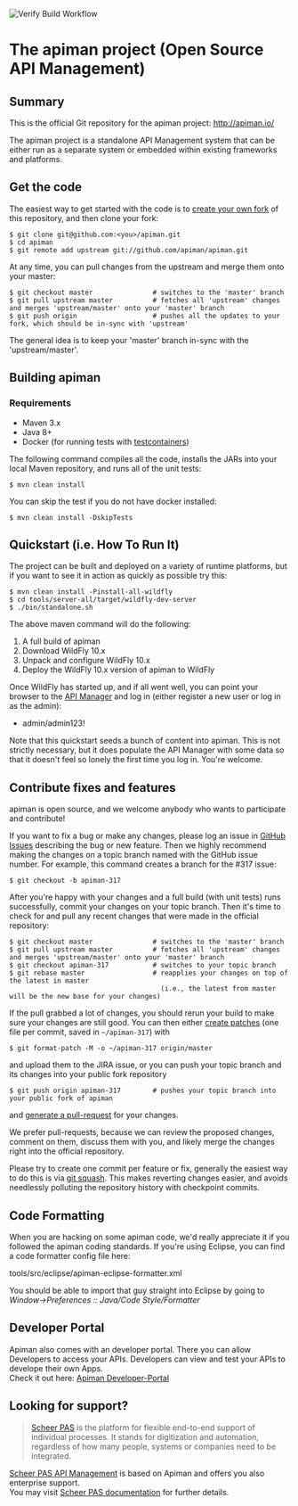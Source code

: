 ![Verify Build Workflow](https://github.com/Apiman/apiman/workflows/Verify%20Build%20Workflow/badge.svg)

# The apiman project (Open Source API Management)

## Summary


This is the official Git repository for the apiman project:  http://apiman.io/

The apiman project is a standalone API Management system that can be either run as a separate system or
embedded within existing frameworks and platforms.

## Get the code

The easiest way to get started with the code is to [create your own fork](http://help.github.com/forking/)
of this repository, and then clone your fork:

	$ git clone git@github.com:<you>/apiman.git
	$ cd apiman
	$ git remote add upstream git://github.com/apiman/apiman.git

At any time, you can pull changes from the upstream and merge them onto your master:

	$ git checkout master               # switches to the 'master' branch
	$ git pull upstream master          # fetches all 'upstream' changes and merges 'upstream/master' onto your 'master' branch
	$ git push origin                   # pushes all the updates to your fork, which should be in-sync with 'upstream'

The general idea is to keep your 'master' branch in-sync with the 'upstream/master'.

## Building apiman

### Requirements
- Maven 3.x
- Java 8+
- Docker (for running tests with [testcontainers](https://www.testcontainers.org/supported_docker_environment/))

The following command compiles all the code, installs the JARs into your local Maven repository, and runs all of the unit tests:

	$ mvn clean install
	
You can skip the test if you do not have docker installed:

	$ mvn clean install	-DskipTests

## Quickstart (i.e. How To Run It)

The project can be built and deployed on a variety of runtime platforms, but if you want to see it in
action as quickly as possible try this:

    $ mvn clean install -Pinstall-all-wildfly
    $ cd tools/server-all/target/wildfly-dev-server
    $ ./bin/standalone.sh

The above maven command will do the following:

1. A full build of apiman
2. Download WildFly 10.x
3. Unpack and configure WildFly 10.x
4. Deploy the WildFly 10.x version of apiman to WildFly

Once WildFly has started up, and if all went well, you can point your browser to the
[API Manager](http://localhost:8080/apimanui/) and log in (either register a new user
or log in as the admin):

* admin/admin123!

Note that this quickstart seeds a bunch of content into apiman. This is not strictly necessary, but it
does populate the API Manager with some data so that it doesn't feel so lonely the first time you log in.
You're welcome.

## Contribute fixes and features

apiman is open source, and we welcome anybody who wants to participate and contribute!

If you want to fix a bug or make any changes, please log an issue in [GitHub Issues](https://github.com/apiman/apiman/issues) describing the bug
or new feature. Then we highly recommend making the changes on a topic branch named with the GitHub issue number. For example, this command creates
a branch for the #317 issue:

	$ git checkout -b apiman-317

After you're happy with your changes and a full build (with unit tests) runs successfully, commit your
changes on your topic branch. Then it's time to check for and pull any recent changes that were made in
the official repository:

	$ git checkout master               # switches to the 'master' branch
	$ git pull upstream master          # fetches all 'upstream' changes and merges 'upstream/master' onto your 'master' branch
	$ git checkout apiman-317           # switches to your topic branch
	$ git rebase master                 # reapplies your changes on top of the latest in master
	                                      (i.e., the latest from master will be the new base for your changes)

If the pull grabbed a lot of changes, you should rerun your build to make sure your changes are still good.
You can then either [create patches](http://progit.org/book/ch5-2.html) (one file per commit, saved in `~/apiman-317`) with

	$ git format-patch -M -o ~/apiman-317 origin/master

and upload them to the JIRA issue, or you can push your topic branch and its changes into your public fork repository

	$ git push origin apiman-317        # pushes your topic branch into your public fork of apiman

and [generate a pull-request](http://help.github.com/pull-requests/) for your changes.

We prefer pull-requests, because we can review the proposed changes, comment on them,
discuss them with you, and likely merge the changes right into the official repository.

Please try to create one commit per feature or fix, generally the easiest way to do this is via [git squash](https://git-scm.com/book/en/v2/Git-Tools-Rewriting-History#Squashing-Commits).
This makes reverting changes easier, and avoids needlessly polluting the repository history with checkpoint commits.

## Code Formatting

When you are hacking on some apiman code, we'd really appreciate it if you followed the
apiman coding standards.  If you're using Eclipse, you can find a code formatter config
file here:

tools/src/eclipse/apiman-eclipse-formatter.xml

You should be able to import that guy straight into Eclipse by going to
*Window->Preferences :: Java/Code Style/Formatter*

## Developer Portal

Apiman also comes with an developer portal. There you can allow Developers to access your APIs. Developers can view and test your APIs to develope their own Apps.\
Check it out here: [Apiman Developer-Portal](https://github.com/apiman/apiman-developer-portal)

## Looking for support?

 > [Scheer PAS](https://www.scheer-pas.com/en/) is the platform for flexible end-to-end support of individual processes. It stands for digitization and automation, regardless of how many people, systems or companies need to be integrated.

[Scheer PAS API Management](https://www.scheer-pas.com/en/api-management/) is based on Apiman and offers you also enterprise support.\
You may visit [Scheer PAS documentation](https://doc.scheer-pas.com/display/HOME) for further details.
